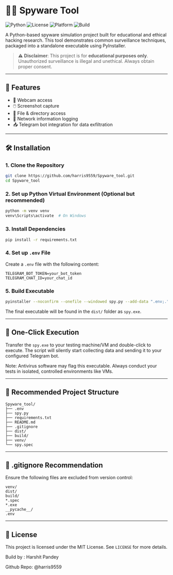# 🕵️‍♂️ Spyware Tool



![Python](https://img.shields.io/badge/Python-3.10%2B-blue.svg)
![License](https://img.shields.io/badge/License-MIT-green.svg)
![Platform](https://img.shields.io/badge/Platform-Windows-orange.svg)
![Build](https://img.shields.io/badge/Build-PyInstaller-yellow.svg)



A Python-based spyware simulation project built for educational and ethical hacking research. This tool demonstrates common surveillance techniques, packaged into a standalone executable using PyInstaller.

> ⚠️ **Disclaimer**: This project is for **educational purposes only**. Unauthorized surveillance is illegal and unethical. Always obtain proper consent.

---

## 🔧 Features

- 📸 Webcam access
- 🖱️ Screenshot capture
- 📂 File & directory access
- 📡 Network information logging
- 📤 Telegram bot integration for data exfiltration

---

## 🛠️ Installation

### 1. Clone the Repository
```bash
git clone https://github.com/harris9559/Spyware_tool.git
cd Spyware_tool
```

### 2. Set up Python Virtual Environment (Optional but recommended)
```bash
python -m venv venv
venv\Scripts\activate  # On Windows
```

### 3. Install Dependencies
```bash
pip install -r requirements.txt
```

### 4. Set up `.env` File
Create a `.env` file with the following content:
```
TELEGRAM_BOT_TOKEN=your_bot_token
TELEGRAM_CHAT_ID=your_chat_id
```

### 5. Build Executable
```bash
pyinstaller --noconfirm --onefile --windowed spy.py --add-data ".env;."
```
The final executable will be found in the `dist/` folder as `spy.exe`.

---

## 🚀 One-Click Execution
Transfer the `spy.exe` to your testing machine/VM and double-click to execute. The script will silently start collecting data and sending it to your configured Telegram bot.

Note: Antivirus software may flag this executable. Always conduct your tests in isolated, controlled environments like VMs.

---

## 📁 Recommended Project Structure
```
Spyware_tool/
├── .env
├── spy.py
├── requirements.txt
├── README.md
├── .gitignore
├── dist/
├── build/
├── venv/
└── spy.spec
```

---

## 🙈 .gitignore Recommendation
Ensure the following files are excluded from version control:
```
venv/
dist/
build/
*.spec
*.exe
__pycache__/
.env
```

---

## 📄 License
This project is licensed under the MIT License. See `LICENSE` for more details.

Build by : Harshit Pandey


Github Repo: @harris9559

